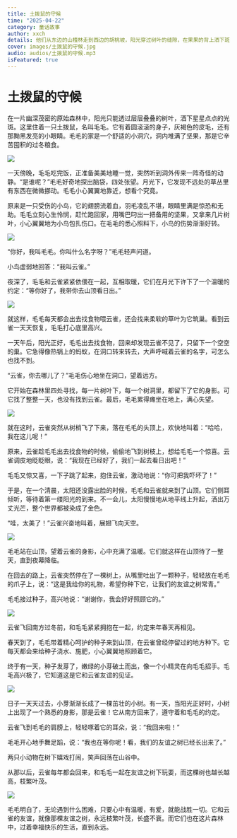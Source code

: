 ```yaml
---
title: 土拨鼠的守候
time: "2025-04-22"
category: 童话故事
author: xxch
details: 他们从东边的山楂林走到西边的胡桃坡，阳光穿过树叶的缝隙，在果果的背上洒下斑驳的金点。当最后一颗柿子放进藤编的小背篓时，果果感受到了朋友们带给她的温暖，是背上任何尖刺都比不了的。
cover: images/土拨鼠的守候.jpg
audio: audios/土拨鼠的守候.mp3
isFeatured: true
---
```


# 土拨鼠的守候

在一片幽深茂密的原始森林中，阳光只能透过层层叠叠的树叶，洒下星星点点的光斑。这里住着一只土拨鼠，名叫毛毛。它有着圆滚滚的身子，灰褐色的皮毛，还有那黝黑发亮的小眼睛。毛毛的家是一个舒适的小洞穴，洞内堆满了坚果，那是它辛苦囤积的过冬粮食。

![](./public/images/土拨鼠的守候01.jpg)

一天傍晚，毛毛吃完饭，正准备美美地睡一觉，突然听到洞外传来一阵奇怪的动静。“是谁呢？”毛毛好奇地探出脑袋，四处张望。月光下，它发现不远处的草丛里有东西在微微挪动。毛毛小心翼翼地靠近，想看个究竟。

原来是一只受伤的小鸟，它的翅膀流着血，羽毛凌乱不堪，眼睛里满是惊恐和无助。毛毛立刻心生怜悯，赶忙跑回家，用嘴巴叼出一把备用的坚果，又拿来几片树叶，小心翼翼地为小鸟包扎伤口。在毛毛的悉心照料下，小鸟的伤势渐渐好转。

![](./public/images/土拨鼠的守候02.png)

“你好，我叫毛毛。你叫什么名字呀？”毛毛轻声问道。

小鸟虚弱地回答：“我叫云雀。”

夜深了，毛毛和云雀紧紧依偎在一起，互相取暖，它们在月光下许下了一个温暖的约定：“等你好了，我带你去山顶看日出。”

![](./public/images/土拨鼠的守候03.png)

就这样，毛毛每天都会出去找食物喂云雀，还会找来柔软的草叶为它筑巢。看到云雀一天天恢复，毛毛打心底里高兴。

一天午后，阳光正好，毛毛出去找食物，回来却发现云雀不见了，只留下一个空空的巢。它急得像热锅上的蚂蚁，在洞口转来转去，大声呼喊着云雀的名字，可怎么也找不到。

“云雀，你去哪儿了？”毛毛伤心地坐在洞口，望着远方。

它开始在森林里四处寻找，每一片树叶下，每一个树洞里，都留下了它的身影。可它找了整整一天，也没有找到云雀。最后，毛毛累得瘫坐在地上，满心失望。

![](./public/images/土拨鼠的守候04.png)

就在这时，云雀突然从树梢飞了下来，落在毛毛的头顶上，欢快地叫着：“哈哈，我在这儿呢！”

原来，云雀趁毛毛出去找食物的时候，偷偷地飞到树枝上，想给毛毛一个惊喜。云雀调皮地眨眨眼，说：“我现在已经好了，我们一起去看日出吧！”

毛毛又惊又喜，一下子跳了起来，抱住云雀，激动地说：“你可把我吓坏了！”

于是，在一个清晨，太阳还没露出脸的时候，毛毛和云雀就来到了山顶。它们侧耳倾听，等待着第一缕阳光的到来。不一会儿，太阳慢慢地从地平线上升起，洒出万丈光芒，整个世界都被染成了金色。

“哇，太美了！”云雀兴奋地叫着，展翅飞向天空。

![](./public/images/土拨鼠的守候05.png)

毛毛站在山顶，望着云雀的身影，心中充满了温暖。它们就这样在山顶待了一整天，直到夜幕降临。

在回去的路上，云雀突然停在了一棵树上，从嘴里吐出了一颗种子，轻轻放在毛毛的爪子上，说：“这是我给你的礼物，希望你种下它，让我们的友谊之树常青。”

毛毛接过种子，高兴地说：“谢谢你，我会好好照顾它的。”

![](./public/images/土拨鼠的守候06.png)

云雀飞回南方过冬前，和毛毛紧紧拥抱在一起，约定来年春天再相见。

春天到了，毛毛带着精心呵护的种子来到山顶，在云雀曾经停留过的地方种下。它每天都会来给种子浇水、施肥，小心翼翼地照顾着它。

终于有一天，种子发芽了，嫩绿的小芽破土而出，像一个小精灵在向毛毛招手。毛毛高兴极了，它知道这是它和云雀友谊的见证。

![](./public/images/土拨鼠的守候07.png)

日子一天天过去，小芽渐渐长成了一棵茁壮的小树。有一天，当阳光正好时，小树上出现了一个熟悉的身影，那是云雀！它从南方回来了，遵守着和毛毛的约定。

云雀飞到毛毛的肩膀上，轻轻啄着它的耳朵，说：“我回来啦！”

毛毛开心地手舞足蹈，说：“我也在等你呢！看，我们的友谊之树已经长出来了。”

两只小动物在树下嬉戏打闹，笑声回荡在山谷中。

从那以后，云雀每年都会回来，和毛毛一起在友谊之树下玩耍，而这棵树也越长越高，枝繁叶茂。

![](./public/images/土拨鼠的守候08.png)

毛毛明白了，无论遇到什么困难，只要心中有温暖，有爱，就能战胜一切。它和云雀的友谊，就像那棵友谊之树，永远枝繁叶茂，长盛不衰。而它们也在这片森林中，过着幸福快乐的生活，直到永远。